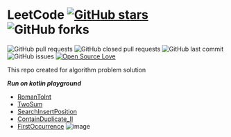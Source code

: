 # LeetCode  [![GitHub stars](https://img.shields.io/github/stars/nknr/LeetCode?style=social)](https://github.com/login?return_to=%2FTheAlphamerc%flutter-GitConnect) ![GitHub forks](https://img.shields.io/github/forks/nknr/LeetCode?style=social)

![GitHub pull requests](https://img.shields.io/github/issues-pr/nknr/LeetCode) ![GitHub closed pull requests](https://img.shields.io/github/issues-pr-closed/nknr/LeetCode) ![GitHub last commit](https://img.shields.io/github/last-commit/nknr/LeetCode)  ![GitHub issues](https://img.shields.io/github/issues-raw/nknr/LeetCode) [![Open Source Love](https://badges.frapsoft.com/os/v2/open-source.svg?v=103)](https://github.com/nknr/LeetCode)


This repo created for algorithm problem solution

***Run on kotlin playground***
- [RomanToInt](https://pl.kotl.in/6hfTD5JzT)
- [TwoSum](https://pl.kotl.in/hF0BRlDkl)
- [SearchInsertPosition](https://pl.kotl.in/CAS7HyosY)
- [ContainDuplicate_II](https://pl.kotl.in/FZh9nEq3S)
- [FirstOccurrence](https://pl.kotl.in/7_wNOGm3K)
  ![image](https://github.com/nknr/leetcode-problem/assets/18142767/95b831d8-3ae6-44c0-ae28-92abc15275c0)

